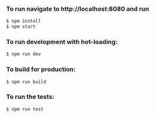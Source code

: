 ### To run navigate to http://localhost:8080 and run

```sh
$ npm install
$ npm start
```

### To run development with hot-loading:
```sh
$ npm run dev
```

### To build for production:
```sh
$ npm run build
```
### To run the tests:

```sh
$ npm run test
```










